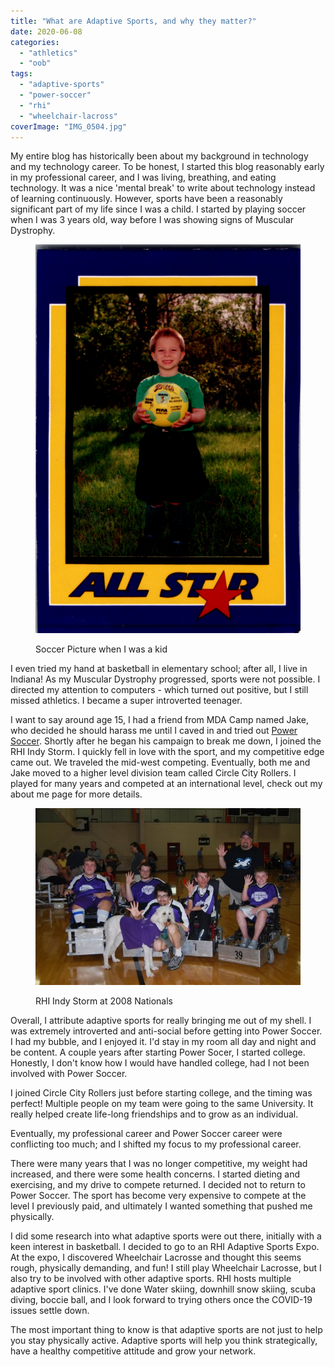 ```yaml
---
title: "What are Adaptive Sports, and why they matter?"
date: 2020-06-08
categories: 
  - "athletics"
  - "oob"
tags: 
  - "adaptive-sports"
  - "power-soccer"
  - "rhi"
  - "wheelchair-lacross"
coverImage: "IMG_0504.jpg"
---
```


My entire blog has historically been about my background in technology and my technology career. To be honest, I started this blog reasonably early in my professional career, and I was living, breathing, and eating technology. It was a nice 'mental break' to write about technology instead of learning continuously. However, sports have been a reasonably significant part of my life since I was a child. I started by playing soccer when I was 3 years old, way before I was showing signs of Muscular Dystrophy.

<figure>

![Soccer picture of Matt](images/img06052020_0001-699x1024.png)

<figcaption>

Soccer Picture when I was a kid

</figcaption>

</figure>

I even tried my hand at basketball in elementary school; after all, I live in Indiana! As my Muscular Dystrophy progressed, sports were not possible. I directed my attention to computers - which turned out positive, but I still missed athletics. I became a super introverted teenager.

<!--more-->

I want to say around age 15, I had a friend from MDA Camp named Jake, who decided he should harass me until I caved in and tried out [Power Soccer](https://www.powersoccerusa.org/). Shortly after he began his campaign to break me down, I joined the RHI Indy Storm. I quickly fell in love with the sport, and my competitive edge came out. We traveled the mid-west competing. Eventually, both me and Jake moved to a higher level division team called Circle City Rollers. I played for many years and competed at an international level, check out my about me page for more details.

<figure>

![RHI Indy Storm team picture at 2008 Nationals](images/1930126_21664696401_1213_n.jpg)

<figcaption>

RHI Indy Storm at 2008 Nationals

</figcaption>

</figure>

Overall, I attribute adaptive sports for really bringing me out of my shell. I was extremely introverted and anti-social before getting into Power Soccer. I had my bubble, and I enjoyed it. I'd stay in my room all day and night and be content. A couple years after starting Power Socer, I started college. Honestly, I don't know how I would have handled college, had I not been involved with Power Soccer.

I joined Circle City Rollers just before starting college, and the timing was perfect! Multiple people on my team were going to the same University. It really helped create life-long friendships and to grow as an individual.

Eventually, my professional career and Power Soccer career were conflicting too much; and I shifted my focus to my professional career.

There were many years that I was no longer competitive, my weight had increased, and there were some health concerns. I started dieting and exercising, and my drive to compete returned. I decided not to return to Power Soccer. The sport has become very expensive to compete at the level I previously paid, and ultimately I wanted something that pushed me physically.

I did some research into what adaptive sports were out there, initially with a keen interest in basketball. I decided to go to an RHI Adaptive Sports Expo. At the expo, I discovered Wheelchair Lacrosse and thought this seems rough, physically demanding, and fun! I still play Wheelchair Lacrosse, but I also try to be involved with other adaptive sports. RHI hosts multiple adaptive sport clinics. I've done Water skiing, downhill snow skiing, scuba diving, boccie ball, and I look forward to trying others once the COVID-19 issues settle down.

The most important thing to know is that adaptive sports are not just to help you stay physically active. Adaptive sports will help you think strategically, have a healthy competitive attitude and grow your network.
